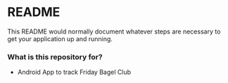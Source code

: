 # README #

This README would normally document whatever steps are necessary to get your application up and running.

### What is this repository for? ###

* Android App to track Friday Bagel Club
